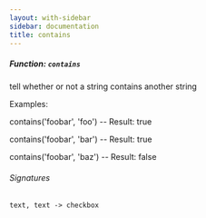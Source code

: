 ```yaml
---
layout: with-sidebar
sidebar: documentation
title: contains
---
```


##### Function: `contains`
tell whether or not a string contains another string

Examples:

  contains('foobar', 'foo')
  -- Result: true

  contains('foobar', 'bar')
  -- Result: true

  contains('foobar', 'baz')
  -- Result: false

###### Signatures
    text, text -> checkbox

